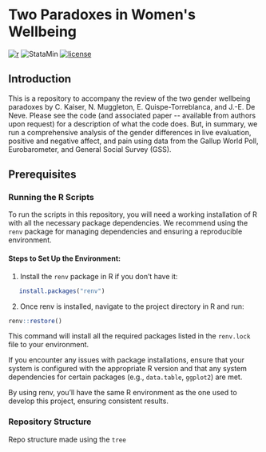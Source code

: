 # Two Paradoxes in Women's Wellbeing

[![r](https://img.shields.io/badge/R-brightgreen.svg)](https://shields.io/) ![StataMin](https://img.shields.io/badge/stata-red) [![license](https://img.shields.io/badge/License-MIT-blue.svg)](https://shields.io/)


## Introduction

This is a repository to accompany the review of the two gender wellbeing paradoxes by C. Kaiser, N. Muggleton, E. Quispe-Torreblanca, and J.-E. De Neve.
Please see the code (and associated paper -- available from authors upon request) for a description of what the code does.
But, in summary, we run a comprehensive analysis of the gender differences in live evaluation, positive and negative affect, and pain using data from the Gallup World Poll, Eurobarometer, and General Social Survey (GSS).

## Prerequisites

### Running the R Scripts

To run the scripts in this repository, you will need a working installation of R with all the necessary package dependencies. We recommend using the `renv` package for managing dependencies and ensuring a reproducible environment.

#### Steps to Set Up the Environment:

1. Install the `renv` package in R if you don’t have it:
```R
   install.packages("renv")
```  

2. Once renv is installed, navigate to the project directory in R and run:

```R
renv::restore()
```  

This command will install all the required packages listed in the `renv.lock` file to your environment.

If you encounter any issues with package installations, ensure that your system is configured with the appropriate R version and that any system dependencies for certain packages (e.g., `data.table`, `ggplot2`) are met.

By using renv, you’ll have the same R environment as the one used to develop this project, ensuring consistent results.

### Repository Structure

Repo structure made using the ```tree```

